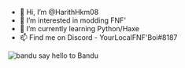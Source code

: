 - 👋 Hi, I’m @HarithHkm08
- 👀 I’m interested in modding FNF'
- 🌱 I’m currently learning Python/Haxe
- 📫 Find me on Discord - YourLocalFNF'Boi#8187

![bandu](https://user-images.githubusercontent.com/86209872/188597446-003cd452-eafa-4033-861c-7ac8ef7b3699.png)
say hello to Bandu
